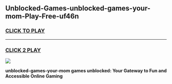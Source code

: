 
## Unblocked-Games-unblocked-games-your-mom-Play-Free-uf46n
<h3>
<a href="https://premium76.site?title=unblocked-games-your-mom&ref=18A1">CLICK TO PLAY</a></h3>
<hr>

<h3>
<a href="https://premium76.site?title=unblocked-games-your-mom&ref=18A1">CLICK 2 PLAY</a>
  
</h3>

<a href="https://premium76.site?title=unblocked-games-your-mom&ref=18A1"><img src="https://clearcache.store/games.png"></a>


**unblocked-games-your-mom games unblocked: Your Gateway to Fun and Accessible Online Gaming**
